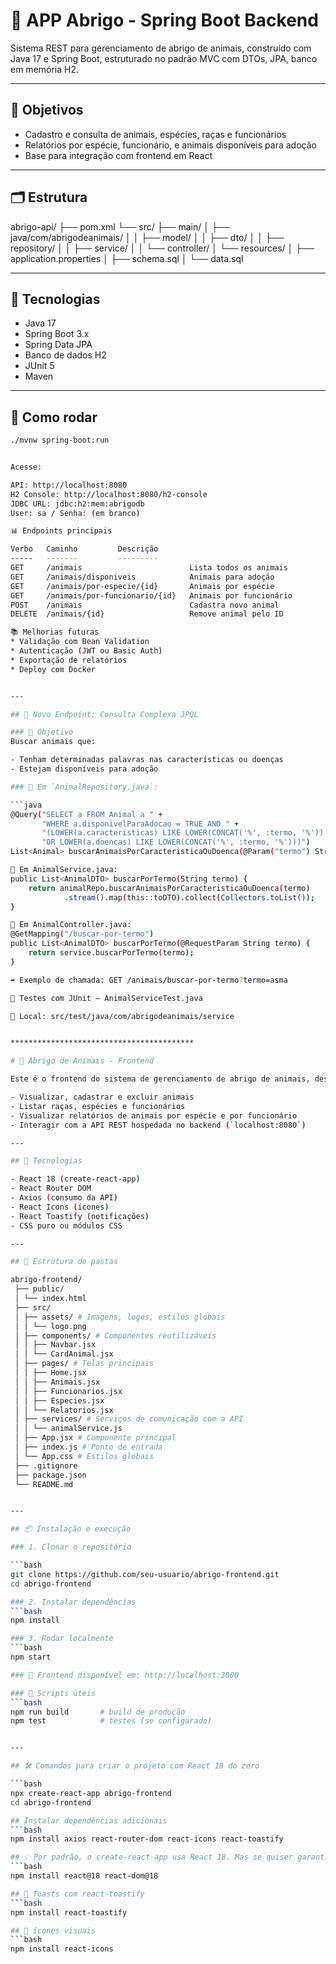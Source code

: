 # 🐾 APP Abrigo - Spring Boot Backend

Sistema REST para gerenciamento de abrigo de animais, construído com Java 17 e Spring Boot, estruturado no padrão MVC com DTOs, JPA, banco em memória H2.

---

## 🎯 Objetivos

- Cadastro e consulta de animais, espécies, raças e funcionários
- Relatórios por espécie, funcionário, e animais disponíveis para adoção
- Base para integração com frontend em React

---

## 🗂️ Estrutura

abrigo-api/
 ├── pom.xml
 └── src/
  ├── main/
  │ ├── java/com/abrigodeanimais/
  │ │ ├── model/
  │ │ ├── dto/
  │ │ ├── repository/
  │ │ ├── service/
  │ │ └── controller/
  │ └── resources/
  │ ├── application.properties
  │ ├── schema.sql
  │ └── data.sql


---

## 🔧 Tecnologias

- Java 17
- Spring Boot 3.x
- Spring Data JPA
- Banco de dados H2
- JUnit 5
- Maven

---

## 🧪 Como rodar

```bash
./mvnw spring-boot:run


Acesse:

API: http://localhost:8080
H2 Console: http://localhost:8080/h2-console
JDBC URL: jdbc:h2:mem:abrigodb
User: sa / Senha: (em branco)

📊 Endpoints principais

Verbo	Caminho	        Descrição
-----   -------         ---------
GET	    /animais	                    Lista todos os animais
GET	    /animais/disponiveis	        Animais para adoção
GET	    /animais/por-especie/{id}	    Animais por espécie
GET	    /animais/por-funcionario/{id}	Animais por funcionário
POST	/animais	                    Cadastra novo animal
DELETE	/animais/{id}	                Remove animal pelo ID

📚 Melhorias futuras
* Validação com Bean Validation
* Autenticação (JWT ou Basic Auth)
* Exportação de relatórios
* Deploy com Docker


---

## 🧠 Novo Endpoint: Consulta Complexa JPQL

### 🔎 Objetivo  
Buscar animais que:

- Tenham determinadas palavras nas características ou doenças
- Estejam disponíveis para adoção

### 📄 Em `AnimalRepository.java`:

```java
@Query("SELECT a FROM Animal a " +
       "WHERE a.disponivelParaAdocao = TRUE AND " +
       "(LOWER(a.caracteristicas) LIKE LOWER(CONCAT('%', :termo, '%')) " +
       "OR LOWER(a.doencas) LIKE LOWER(CONCAT('%', :termo, '%')))")
List<Animal> buscarAnimaisPorCaracteristicaOuDoenca(@Param("termo") String termo);

📄 Em AnimalService.java:
public List<AnimalDTO> buscarPorTermo(String termo) {
    return animalRepo.buscarAnimaisPorCaracteristicaOuDoenca(termo)
            .stream().map(this::toDTO).collect(Collectors.toList());
}

📄 Em AnimalController.java:
@GetMapping("/buscar-por-termo")
public List<AnimalDTO> buscarPorTermo(@RequestParam String termo) {
    return service.buscarPorTermo(termo);
}

➡ Exemplo de chamada: GET /animais/buscar-por-termo?termo=asma

🧪 Testes com JUnit — AnimalServiceTest.java

📁 Local: src/test/java/com/abrigodeanimais/service


*****************************************

# 🐶 Abrigo de Animais - Frontend

Este é o frontend do sistema de gerenciamento de abrigo de animais, desenvolvido com React 18. Ele se conecta ao backend Spring Boot e permite ao usuário:

- Visualizar, cadastrar e excluir animais
- Listar raças, espécies e funcionários
- Visualizar relatórios de animais por espécie e por funcionário
- Interagir com a API REST hospedada no backend (`localhost:8080`)

---

## 🚀 Tecnologias

- React 18 (create-react-app)
- React Router DOM
- Axios (consumo da API)
- React Icons (ícones)
- React Toastify (notificações)
- CSS puro ou módulos CSS

---

## 📂 Estrutura de pastas

abrigo-frontend/
 ├── public/
 │ └── index.html
 ├── src/ 
 │ ├── assets/ # Imagens, logos, estilos globais 
 │ │ └── logo.png 
 │ ├── components/ # Componentes reutilizáveis 
 │ │ ├── Navbar.jsx 
 │ │ └── CardAnimal.jsx 
 │ ├── pages/ # Telas principais 
 │ │ ├── Home.jsx 
 │ │ ├── Animais.jsx 
 │ │ ├── Funcionarios.jsx 
 │ │ ├── Especies.jsx 
 │ │ └── Relatorios.jsx 
 │ ├── services/ # Serviços de comunicação com a API 
 │ │ └── animalService.js 
 │ ├── App.jsx # Componente principal 
 │ ├── index.js # Ponto de entrada 
 │ └── App.css # Estilos globais 
 ├── .gitignore 
 ├── package.json 
 └── README.md


---

## 📦 Instalação e execução

### 1. Clonar o repositório

```bash
git clone https://github.com/seu-usuario/abrigo-frontend.git
cd abrigo-frontend

### 2. Instalar dependências
```bash
npm install

### 3. Rodar localmente
```bash
npm start

### 🚀 Frontend disponível em: http://localhost:3000 

### 🧪 Scripts úteis
```bash
npm run build       # build de produção
npm test            # testes (se configurado)


---

## 🛠️ Comandos para criar o projeto com React 18 do zero

```bash
npx create-react-app abrigo-frontend
cd abrigo-frontend

## Instalar dependências adicionais
```bash
npm install axios react-router-dom react-icons react-toastify

## 💡 Por padrão, o create-react-app usa React 18. Mas se quiser garantir:
```bash
npm install react@18 react-dom@18

## 🔔 Toasts com react-toastify
```bash
npm install react-toastify

## 🔔 ícones visuais
```bash
npm install react-icons


